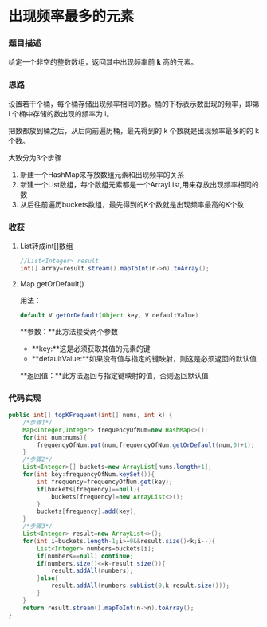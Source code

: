 # 出现频率最多的元素

### 题目描述

给定一个非空的整数数组，返回其中出现频率前 **k** 高的元素。

### 思路

设置若干个桶，每个桶存储出现频率相同的数。桶的下标表示数出现的频率，即第 i 个桶中存储的数出现的频率为 i。

把数都放到桶之后，从后向前遍历桶，最先得到的 k 个数就是出现频率最多的的 k 个数。

大致分为3个步骤

1. 新建一个HashMap来存放数组元素和出现频率的关系
1. 新建一个List数组，每个数组元素都是一个ArrayList,用来存放出现频率相同的数
1. 从后往前遍历buckets数组，最先得到的K个数就是出现频率最高的K个数

### 收获

1. List<Integer>转成int[]数组

   ```java
   //List<Integer> result
   int[] array=result.stream().mapToInt(n->n).toArray();
   ```

1. Map.getOrDefault()

   用法：

   ```java
   default V getOrDefault(Object key, V defaultValue)
   ```

   **参数：**此方法接受两个参数

   * **key:**这是必须获取其值的元素的键
   * **defaultValue:**如果没有值与指定的键映射，则这是必须返回的默认值

   **返回值：**此方法返回与指定键映射的值，否则返回默认值

### 代码实现

```java
public int[] topKFrequent(int[] nums, int k) {
    /*步骤1*/
    Map<Integer,Integer> frequencyOfNum=new HashMap<>();
    for(int num:nums){
        frequencyOfNum.put(num,frequencyOfNum.getOrDefault(num,0)+1);
    }
    /*步骤2*/
    List<Integer>[] buckets=new ArrayList[nums.length+1];
    for(int key:frequencyOfNum.keySet()){
        int frequency=frequencyOfNum.get(key);
        if(buckets[frequency]==null){
            buckets[frequency]=new ArrayList<>();
        }
        buckets[frequency].add(key);
    }
    /*步骤3*/
    List<Integer> result=new ArrayList<>();
    for(int i=buckets.length-1;i>=0&&result.size()<k;i--){
        List<Integer> numbers=buckets[i];
        if(numbers==null) continue;
        if(numbers.size()<=k-result.size()){
            result.addAll(numbers);
        }else{
            result.addAll(numbers.subList(0,k-result.size()));
        }
    }
    return result.stream().mapToInt(n->n).toArray();
}
```